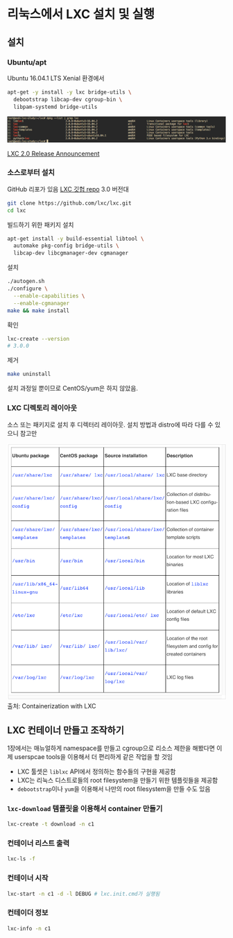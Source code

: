 # 리눅스에서 LXC 설치 및 실행

## 설치

### Ubuntu/apt
Ubuntu 16.04.1 LTS Xenial 환경에서

``` bash
apt-get -y install -y lxc bridge-utils \
  debootstrap libcap-dev cgroup-bin \
  libpam-systemd bridge-utils
```

![dpkg --list | grep lxc](../images/dpkg-list-grep-lxc.png)

[LXC 2.0 Release Announcement](https://stgraber.org/2016/04/06/lxc-2-0-has-been-released/)


### 소스로부터 설치
GitHub 리포가 있음 [LXC 깃헙 repo](https://github.com/lxc/lxc) 3.0 버전대

``` bash
git clone https://github.com/lxc/lxc.git
cd lxc
```

빌드하기 위한 패키지 설치

``` bash
apt-get install -y build-essential libtool \
  automake pkg-config bridge-utils \
  libcap-dev libcgmanager-dev cgmanager
```

설치
``` bash
./autogen.sh
./configure \
  --enable-capabilities \
  --enable-cgmanager
make && make install
```

확인
``` bash
lxc-create --version
# 3.0.0
```

제거
``` bash
make uninstall
```

설치 과정일 뿐이므로 CentOS/yum은 하지 않았음.


### LXC 디렉토리 레이아웃
소스 또는 패키지로 설치 후 디렉터리 레이아웃. 설치 방법과 distro에 따라 다를 수 있으니 참고만

![LXC 설치 디렉토리 구조](../images/lxc-directory-installation-layout.png)
출처: Containerization with LXC

## LXC 컨테이너 만들고 조작하기

1장에서는 매뉴얼하게 namespace를 만들고 cgroup으로 리소스 제한을 해봤다면 이제 userspcae tools을 이용해서 더 편리하게 같은 작업을 할 것임
* LXC 툴셋은 `liblxc` API에서 정의하는 함수들의 구현을 제공함
* LXC는 리눅스 디스트로들의 root filesystem을 만들기 위한 템플릿들을 제공함
* `debootstrap`이나 `yum`을 이용해서 나만의 root filesystem을 만들 수도 있음

### `lxc-download` 템플릿을 이용해서 container 만들기
```bash
lxc-create -t download -n c1
```

### 컨테이너 리스트 출력
```bash
lxc-ls -f
```

### 컨테이너 시작
```bash
lxc-start -n c1 -d -l DEBUG # lxc.init.cmd가 실행됨
```

### 컨테이더 정보
```bash
lxc-info -n c1
```



